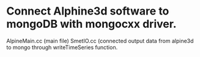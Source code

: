 # Connect Alphine3d software to mongoDB with mongocxx driver.

AlpineMain.cc (main file)
SmetIO.cc (connected output data from alpine3d to mongo through writeTimeSeries function.
